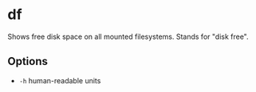 # df

Shows free disk space on all mounted filesystems. Stands for "disk free".

## Options

* `-h` human-readable units
